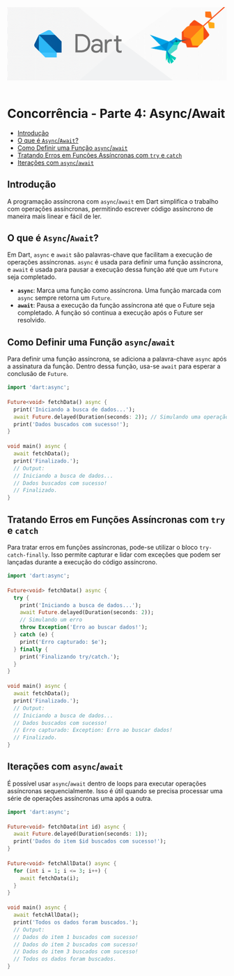 <div align="center">
  <a href="https://github.com/joseferreira-dev/my-study-notes/tree/main/dart"><img src="../../banner.png"></a>
</div>
<br>

# Concorrência - Parte 4: Async/Await

- [Introdução](#introdução)
- [O que é `Async`/`Await`?](#o-que-é-asyncawait)
- [Como Definir uma Função `async`/`await`](#como-definir-uma-função-asyncawait)
- [Tratando Erros em Funções Assíncronas com `try` e `catch`](#tratando-erros-em-funções-assíncronas-com-try-e-catch)
- [Iterações com `async`/`await`](#iterações-com-asyncawait)

## Introdução

A programação assíncrona com `async`/`await` em Dart simplifica o trabalho com operações assíncronas, permitindo escrever código assíncrono de maneira mais linear e fácil de ler.

## O que é `Async`/`Await`?

Em Dart, `async` e `await` são palavras-chave que facilitam a execução de operações assíncronas. `async` é usada para definir uma função assíncrona, e `await` é usada para pausar a execução dessa função até que um `Future` seja completado.

- **`async`**: Marca uma função como assíncrona. Uma função marcada com `async` sempre retorna um `Future`.
- **`await`**: Pausa a execução da função assíncrona até que o Future seja completado. A função só continua a execução após o Future ser resolvido.

## Como Definir uma Função `async`/`await`

Para definir uma função assíncrona, se adiciona a palavra-chave `async` após a assinatura da função. Dentro dessa função, usa-se `await` para esperar a conclusão de `Future`.

```dart
import 'dart:async';

Future<void> fetchData() async {
  print('Iniciando a busca de dados...');
  await Future.delayed(Duration(seconds: 2)); // Simulando uma operação assíncrona
  print('Dados buscados com sucesso!');
}

void main() async {
  await fetchData();
  print('Finalizado.');
  // Output:
  // Iniciando a busca de dados...
  // Dados buscados com sucesso!
  // Finalizado.
}
```

## Tratando Erros em Funções Assíncronas com `try` e `catch`

Para tratar erros em funções assíncronas, pode-se utilizar o bloco `try-catch-finally`. Isso permite capturar e lidar com exceções que podem ser lançadas durante a execução do código assíncrono.


```dart
import 'dart:async';

Future<void> fetchData() async {
  try {
    print('Iniciando a busca de dados...');
    await Future.delayed(Duration(seconds: 2));
    // Simulando um erro
    throw Exception('Erro ao buscar dados!');
  } catch (e) {
    print('Erro capturado: $e');
  } finally {
    print('Finalizando try/catch.');
  }
}

void main() async {
  await fetchData();
  print('Finalizado.');
  // Output:
  // Iniciando a busca de dados...
  // Dados buscados com sucesso!
  // Erro capturado: Exception: Erro ao buscar dados!
  // Finalizado.
}
```

## Iterações com `async`/`await`

É possível usar `async`/`await` dentro de loops para executar operações assíncronas sequencialmente. Isso é útil quando se precisa processar uma série de operações assíncronas uma após a outra.

```dart
import 'dart:async';

Future<void> fetchData(int id) async {
  await Future.delayed(Duration(seconds: 1));
  print('Dados do item $id buscados com sucesso!');
}

Future<void> fetchAllData() async {
  for (int i = 1; i <= 3; i++) {
    await fetchData(i);
  }
}

void main() async {
  await fetchAllData();
  print('Todos os dados foram buscados.');
  // Output:
  // Dados do item 1 buscados com sucesso!
  // Dados do item 2 buscados com sucesso!
  // Dados do item 3 buscados com sucesso!
  // Todos os dados foram buscados.
}
```
